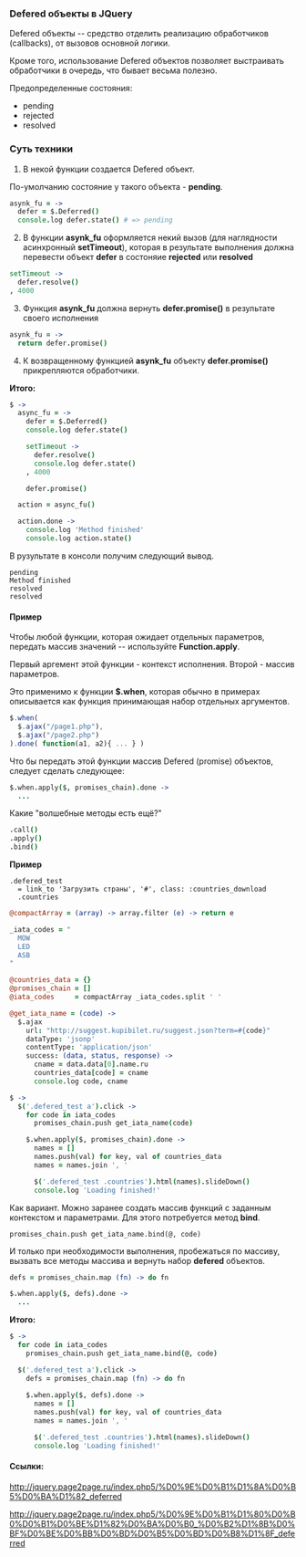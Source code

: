 ### Defered объекты в JQuery

Defered объекты -- средство отделить реализацию обработчиков (callbacks), от вызовов основной логики.

Кроме того, использование Defered объектов позволяет выстраивать обработчики в очередь, что бывает весьма полезно.

Предопределенные состояния:

- pending
- rejected
- resolved

### Суть техники

1) В некой функции создается Defered объект.

По-умолчанию состояние у такого объекта - **pending**.

```coffeescript
asynk_fu = ->
  defer = $.Deferred()
  console.log defer.state() # => pending
```

2) В функции **asynk_fu** оформляется некий вызов (для наглядности асинхронный **setTimeout**), которая в результате выполнения должна перевести объект **defer** в состоняие **rejected** или **resolved**

```coffeescript
setTimeout ->
  defer.resolve()
, 4000
```

3) Функция **asynk_fu** должна вернуть **defer.promise()** в результате своего исполнения

```coffeescript
asynk_fu = ->
  return defer.promise()
```

4) К возвращенному функцией **asynk_fu** объекту **defer.promise()** прикрепляются обработчики.

**Итого:**

```coffeescript
$ ->
  async_fu = ->
    defer = $.Deferred()
    console.log defer.state()

    setTimeout ->
      defer.resolve()
      console.log defer.state()
    , 4000

    defer.promise()

  action = async_fu()

  action.done ->
    console.log 'Method finished'
    console.log action.state()
```

В рузультате в консоли получим следующий вывод.

```
pending
Method finished
resolved
resolved
```

#### Пример

Чтобы любой функции, которая ожидает отдельных параметров, передать массив значений -- используйте **Function.apply**.

Первый аргемент этой функции - контекст исполнения. Второй - массив параметров.

Это применимо к функции **$.when**, которая обычно в примерах описывается как функция принимающая набор отдельных аргументов.

```javascript
$.when(
  $.ajax("/page1.php"),
  $.ajax("/page2.php")
).done( function(a1, a2){ ... } )
```

Что бы передать этой функции массив Defered (promise) объектов, следует сделать следующее:

```coffeescript
$.when.apply($, promises_chain).done ->
  ...
```

Какие "волшебные методы есть ещё?"

```coffeescript
.call()
.apply()
.bind()
```

**Пример**

```haml
.defered_test
  = link_to 'Загрузить страны', '#', class: :countries_download
  .countries
```

```coffeescript
@compactArray = (array) -> array.filter (e) -> return e

_iata_codes = "
  MOW
  LED
  ASB
"

@countries_data = {}
@promises_chain = []
@iata_codes     = compactArray _iata_codes.split ' '

@get_iata_name = (code) ->
  $.ajax
    url: "http://suggest.kupibilet.ru/suggest.json?term=#{code}"
    dataType: 'jsonp'
    contentType: 'application/json'
    success: (data, status, response) ->
      cname = data.data[0].name.ru
      countries_data[code] = cname
      console.log code, cname

$ ->
  $('.defered_test a').click ->
    for code in iata_codes
      promises_chain.push get_iata_name(code)

    $.when.apply($, promises_chain).done ->
      names = []
      names.push(val) for key, val of countries_data
      names = names.join ', '

      $('.defered_test .countries').html(names).slideDown()
      console.log 'Loading finished!'      
```

Как вариант. Можно заранее создать массив функций с заданным контекстом и параметрами. Для этого потребуется метод **bind**.

```
promises_chain.push get_iata_name.bind(@, code)
```

И только при необходимости выполнения, пробежаться по массиву, вызвать все методы массива и вернуть набор **defered** объектов.

```coffeescript
defs = promises_chain.map (fn) -> do fn

$.when.apply($, defs).done ->
  ...
```

**Итого:**

```coffeescript
$ ->
  for code in iata_codes
    promises_chain.push get_iata_name.bind(@, code)

  $('.defered_test a').click ->
    defs = promises_chain.map (fn) -> do fn
    
    $.when.apply($, defs).done ->
      names = []
      names.push(val) for key, val of countries_data
      names = names.join ', '

      $('.defered_test .countries').html(names).slideDown()
      console.log 'Loading finished!'
```

#### Ссылки:

http://jquery.page2page.ru/index.php5/%D0%9E%D0%B1%D1%8A%D0%B5%D0%BA%D1%82_deferred

http://jquery.page2page.ru/index.php5/%D0%9E%D0%B1%D1%80%D0%B0%D0%B1%D0%BE%D1%82%D0%BA%D0%B0_%D0%B2%D1%8B%D0%BF%D0%BE%D0%BB%D0%BD%D0%B5%D0%BD%D0%B8%D1%8F_deferred

